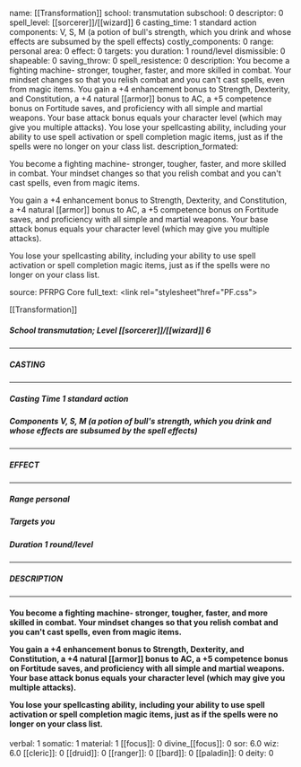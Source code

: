 name: [[Transformation]]
school: transmutation
subschool: 0
descriptor: 0
spell_level: [[sorcerer]]/[[wizard]] 6
casting_time: 1 standard action
components: V, S, M (a potion of bull's strength, which you drink and whose effects are subsumed by the spell effects)
costly_components: 0
range: personal
area: 0
effect: 0
targets: you
duration: 1 round/level
dismissible: 0
shapeable: 0
saving_throw: 0
spell_resistence: 0
description: You become a fighting machine- stronger, tougher, faster, and more skilled in combat. Your mindset changes so that you relish combat and you can't cast spells, even from magic items.  You gain a +4 enhancement bonus to Strength, Dexterity, and Constitution, a +4 natural [[armor]] bonus to AC, a +5 competence bonus on Fortitude saves, and proficiency with all simple and martial weapons. Your base attack bonus equals your character level (which may give you multiple attacks).  You lose your spellcasting ability, including your ability to use spell activation or spell completion magic items, just as if the spells were no longer on your class list.
description_formated: <p>You become a fighting machine- stronger, tougher, faster, and more skilled in combat. Your mindset changes so that you relish combat and you can't cast spells, even from magic items.</p><p>You gain a +4 enhancement bonus to Strength, Dexterity, and Constitution, a +4 natural [[armor]] bonus to AC, a +5 competence bonus on Fortitude saves, and proficiency with all simple and martial weapons. Your base attack bonus equals your character level (which may give you multiple attacks).</p><p>You lose your spellcasting ability, including your ability to use spell activation or spell completion magic items, just as if the spells were no longer on your class list.</p>
source: PFRPG Core
full_text: <link rel="stylesheet"href="PF.css"><div class="heading"><p class="alignleft">[[Transformation]]</p><div style="clear: both;"></div></div><div><h5><b>School </b>transmutation; <b>Level </b>[[sorcerer]]/[[wizard]] 6</h5></div><hr/><div><h5><b>CASTING</b></h5></div><hr/><div><h5><b>Casting Time </b>1 standard action</h5><h5><b>Components </b>V, S, M (a potion of bull's strength, which you drink and whose effects are subsumed by the spell effects)</h5></div><hr/><div><h5><b>EFFECT</b></h5></div><hr/><div><h5><b>Range </b>personal</h5><h5><b>Targets </b>you</h5><h5><b>Duration </b>1 round/level</h5></div><hr/><div><h5><b>DESCRIPTION</b></h5></div><hr/><div><h4><p>You become a fighting machine- stronger, tougher, faster, and more skilled in combat. Your mindset changes so that you relish combat and you can't cast spells, even from magic items.</p><p>You gain a +4 enhancement bonus to Strength, Dexterity, and Constitution, a +4 natural [[armor]] bonus to AC, a +5 competence bonus on Fortitude saves, and proficiency with all simple and martial weapons. Your base attack bonus equals your character level (which may give you multiple attacks).</p><p>You lose your spellcasting ability, including your ability to use spell activation or spell completion magic items, just as if the spells were no longer on your class list.</p></h4></div>
verbal: 1
somatic: 1
material: 1
[[focus]]: 0
divine_[[focus]]: 0
sor: 6.0
wiz: 6.0
[[cleric]]: 0
[[druid]]: 0
[[ranger]]: 0
[[bard]]: 0
[[paladin]]: 0
deity: 0

